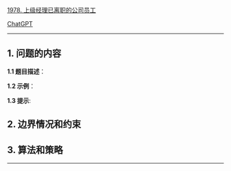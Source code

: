 [1978. 上级经理已离职的公司员工](https://leetcode.cn/problems/employees-whose-manager-left-the-company)

[ChatGPT](chat.openai.com)

---

## 1. 问题的内容
**1.1 题目描述**：

**1.2 示例**：

**1.3 提示**:

## 2. 边界情况和约束


## 3. 算法和策略

---

